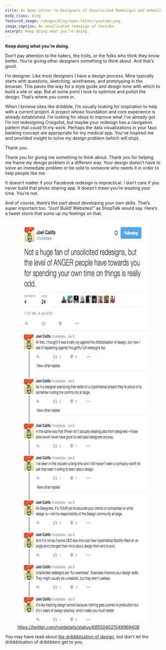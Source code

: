 ```yaml
---
title: An Open Letter to Designers of Unsolicited Redesigns and Unbuildable Apps
body_class: blog
featured_image: /images/blog/open-letter/youtube.png
image_caption: An unsolicated redesign of Youtube.
excerpt: Keep doing what you’re doing.
---
```


**Keep doing what you’re doing.**

Don’t pay attention to the haters, the trolls, or the folks who think they know better. You’re giving other designers something to think about. And that’s good.

I’m designer. Like most designers I have a design process. Mine typically starts with questions, sketching, wireframes, and prototyping in the browser. This paves the way for a style guide and design tone with which to build a site or app. But at some point I look to optimize and polish the design. That’s where you come in.

When I browse sites like dribbble, I’m usually looking for inspiration to help with a current project. A project whose foundation and core experience is already established. I’m looking for ideas to improve what I’ve already got. I’m not redesigning Craigslist, but maybe your redesign has a navigation pattern that could fit my work. Perhaps the data visualizations in your faux banking concept are appropriate for my medical app. You’ve inspired me and provided insight to solve my design problem (which _will_ ship).

Thank you.

Thank you for giving me something to think about. Thank you for helping me frame my design problem in a different way. Your design doesn’t have to solve an immediate problem or be sold to someone who needs it in order to help people like me.

It doesn’t matter if your Facebook redesign is impractical. I don’t care if you never build that photo sharing app. It doesn’t mean you’re wasting your time. You’re not.

And of course, there’s the part about developing your own skills. That’s super important too. “Just! Build! Websites!” as ShopTalk would say. Here’s a tweet storm that sums up my feelings on that.

<figure>
	<img src="/images/blog/open-letter/notdetails.png" alt="Screesnhot of Joel Califa tweets linked below." width="626" height="1301">
	<figcaption><a href="https://twitter.com/notdetails/status/685504021549969408">https://twitter.com/notdetails/status/685504021549969408</a></figcaption>
</figure>

You may have read about [the dribbblisation of design](https://blog.intercom.io/the-dribbblisation-of-design/), but don’t let the dribbblisation of dribbblers get to you.
